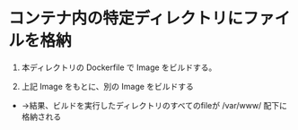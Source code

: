 # コンテナ内の特定ディレクトリにファイルを格納

1. 本ディレクトリの Dockerfile で Image をビルドする。

2. 上記 Image をもとに、別の Image をビルドする
<!-- 子Image ディレクトリに Dockerfile を格納してあるが、ファイル名コンフリクトを避けるためそうしているだけ -->

* →結果、ビルドを実行したディレクトリのすべてのfileが /var/www/ 配下に格納される
